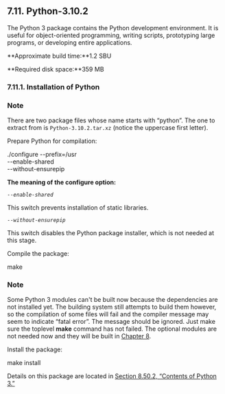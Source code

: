## 7.11. Python-3.10.2

The Python 3 package contains the Python development environment. It is useful for object-oriented programming, writing scripts, prototyping large programs, or developing entire applications.

**Approximate build time:**1.2 SBU

**Required disk space:**359 MB

### 7.11.1. Installation of Python

### Note

There are two package files whose name starts with “python”. The one to extract from is `Python-3.10.2.tar.xz` (notice the uppercase first letter).

Prepare Python for compilation:

./configure --prefix=/usr   \
            --enable-shared \
            --without-ensurepip

**The meaning of the configure option:**

_`--enable-shared`_

This switch prevents installation of static libraries.

_`--without-ensurepip`_

This switch disables the Python package installer, which is not needed at this stage.

Compile the package:

make

### Note

Some Python 3 modules can't be built now because the dependencies are not installed yet. The building system still attempts to build them however, so the compilation of some files will fail and the compiler message may seem to indicate “fatal error”. The message should be ignored. Just make sure the toplevel **make** command has not failed. The optional modules are not needed now and they will be built in [Chapter 8](https://linuxfromscratch.org/lfs/downloads/stable/LFS-BOOK-11.1-NOCHUNKS.html#chapter-building-system "Chapter 8. Installing Basic System Software").

Install the package:

make install

Details on this package are located in [Section 8.50.2, “Contents of Python 3.”](https://linuxfromscratch.org/lfs/downloads/stable/LFS-BOOK-11.1-NOCHUNKS.html#contents-python "8.50.2. Contents of Python 3")